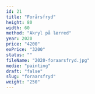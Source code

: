 ```yaml
---
id: 21
title: "Forårsfryd"
height: 80
width: 60
method: "Akryl på lærred"
year: 2020
price: "4200"
exPrice: "3200"
status: ""
fileName: "2020-foraarsfryd.jpg"
medie: "painting"
draft: "false"
slug: "foraarsfryd"
weight: "250"
---
```

